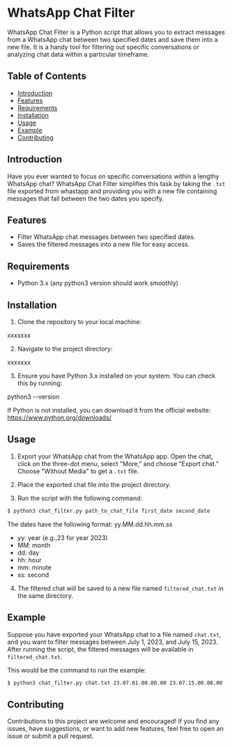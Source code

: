 # WhatsApp Chat Filter

WhatsApp Chat Filter is a Python script that allows you to extract messages from a WhatsApp chat between two specified dates and save them into a new file. It is a handy tool for filtering out specific conversations or analyzing chat data within a particular timeframe.

## Table of Contents
- [Introduction](#introduction)
- [Features](#features)
- [Requirements](#requirements)
- [Installation](#installation)
- [Usage](#usage)
- [Example](#example)
- [Contributing](#contributing)

## Introduction

Have you ever wanted to focus on specific conversations within a lengthy WhatsApp chat? WhatsApp Chat Filter simplifies this task by taking the `.txt` file exported from whastapp and providing you with a new file containing messages that fall between the two dates you specify.

## Features

- Filter WhatsApp chat messages between two specified dates.
- Saves the filtered messages into a new file for easy access.

## Requirements
- Python 3.x (any python3 version should work smoothly)

## Installation

1. Clone the repository to your local machine:

xxxxxxx

2. Navigate to the project directory:

xxxxxxx

3. Ensure you have Python 3.x installed on your system. You can check this by running:

python3 --version

If Python is not installed, you can download it from the official website: https://www.python.org/downloads/

## Usage

1. Export your WhatsApp chat from the WhatsApp app. Open the chat, click on the three-dot menu, select "More," and choose "Export chat." Choose "Without Media" to get a `.txt` file.

2. Place the exported chat file into the project directory.

3. Run the script with the following command:

```bash
$ python3 chat_filter.py path_to_chat_file first_date second_date
```

The dates have the following format: yy.MM.dd.hh.mm.ss

- yy: year (e.g.,23 for year 2023)
- MM: month
- dd: day
- hh: hour
- mm: minute
- ss: second

4. The filtered chat will be saved to a new file named `filtered_chat.txt` in the same directory.

## Example

Suppose you have exported your WhatsApp chat to a file named `chat.txt`, and you want to filter messages between July 1, 2023, and July 15, 2023. After running the script, the filtered messages will be available in `filtered_chat.txt`.

This would be the command to run the example:
```bash
$ python3 chat_filter.py chat.txt 23.07.01.00.00.00 23.07.15.00.00.00
```

## Contributing

Contributions to this project are welcome and encouraged! If you find any issues, have suggestions, or want to add new features, feel free to open an issue or submit a pull request.




